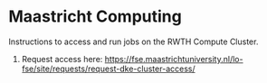 # Maastricht Computing

Instructions to access and run jobs on the RWTH Compute Cluster. 

1. Request access here: https://fse.maastrichtuniversity.nl/lo-fse/site/requests/request-dke-cluster-access/
